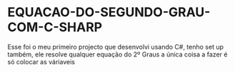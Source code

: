 # EQUACAO-DO-SEGUNDO-GRAU-COM-C-SHARP
Esse foi o meu primeiro projecto que desenvolvi usando C#, tenho set up também, ele resolve qualquer equação do 2º Graus a única coisa a fazer é só colocar as váriaveis
